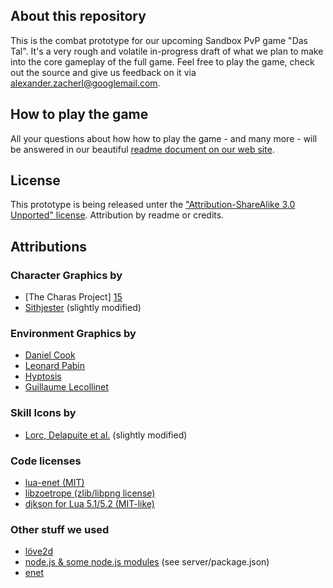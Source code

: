 ## About this repository

This is the combat prototype for our upcoming Sandbox PvP game "Das Tal". It's a very rough and volatile in-progress draft of what we plan to make into the core gameplay of the full game. Feel free to play the game, check out the source and give us feedback on it via <alexander.zacherl@googlemail.com>.

## How to play the game

All your questions about how how to play the game - and many more - will be answered in our beautiful [readme document on our web site][1].

## License
This prototype is being released unter the ["Attribution-ShareAlike 3.0 Unported" license][8]. Attribution by readme or credits.

## Attributions

### Character Graphics by 
- [The Charas Project] [15]
- [Sithjester][2] (slightly modified)

### Environment Graphics by
- [Daniel Cook][3]
- [Leonard Pabin][4]
- [Hyptosis][5]
- [Guillaume Lecollinet][6]

### Skill Icons by
- [Lorc, Delapuite et al.][7] (slightly modified)


### Code licenses

- [lua-enet (MIT)][9]
- [libzoetrope (zlib/libpng license)][10]
- [djkson for Lua 5.1/5.2 (MIT-like)][14]

### Other stuff we used

- [löve2d][11]
- [node.js & some node.js modules][12] (see server/package.json)
- [enet][13]

[1]: http://combat-prototype.tumblr.com/readme
[2]: http://untamed.wild-refuge.net/rpgxp.php
[3]: http://www.lostgarden.com/2006/07/more-free-game-graphics.html
[4]: http://opengameart.org/content/whispers-of-avalon-grassland-tileset
[5]: http://opengameart.org/content/mage-city-arcanos
[6]: http://opengameart.org/content/browserquest-sprites-and-tiles (slightly modified)
[7]: http://game-icons.net/about.html
[8]: http://creativecommons.org/licenses/by-sa/3.0/deed.en_US
[9]: http://leafo.net/lua-enet/
[10]: http://libzoetrope.org/
[11]: http://www.love2d.org
[12]: http://nodejs.org/
[13]: http://enet.bespin.org/
[14]: http://dkolf.de/src/dkjson-lua.fsl/home
[15]: http://charas-project.net
